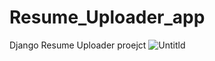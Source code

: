 # Resume_Uploader_app
Django Resume Uploader proejct
![Untitld](https://user-images.githubusercontent.com/91489846/145636344-b48ab8b5-4afa-4c62-9616-dd8d8e5763ff.png)
